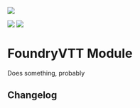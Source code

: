 ![](https://img.shields.io/badge/Foundry-v0.8.9-informational)

<img src="https://img.shields.io/endpoint?url=https://foundryshields.com/version?url=https://raw.githubusercontent.com/dirusulixes/ros5e/master/module.json">

<img src="https://img.shields.io/endpoint?url=https://foundryshields.com/system?url=https://raw.githubusercontent.com/dirusulixes/ros5e/master/module.json">


# FoundryVTT Module

Does something, probably

## Changelog
